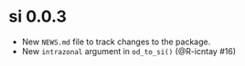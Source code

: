 # si 0.0.3

* New `NEWS.md` file to track changes to the package.
* New `intrazonal` argument in `od_to_si()` (@R-icntay #16)